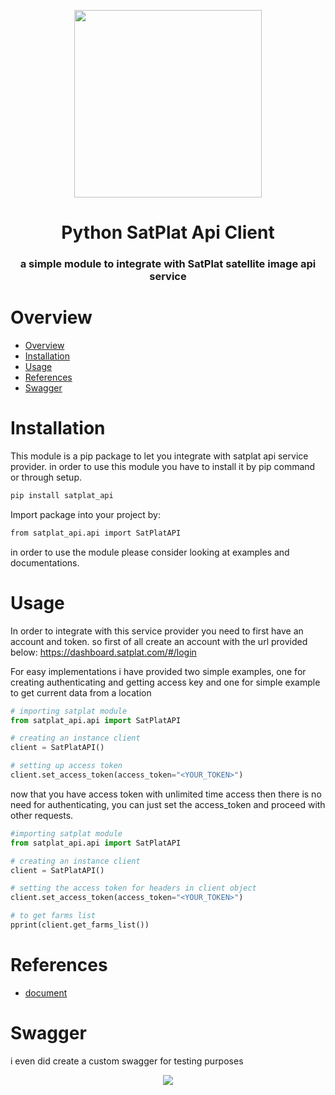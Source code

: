 <div align="center">

<a href="https://satplat.com/" target="_blank"> <img src="https://user-images.githubusercontent.com/29748439/211309040-f338a8c8-2617-455d-bcae-0727eceb622a.png" width=300 /> </a>

</div>

<h1 align="center">Python SatPlat Api Client</h1>
<h3 align="center">a simple module to integrate with SatPlat satellite image api service</h3>

# Overview
- [Overview](#overview)
- [Installation](#installation)
- [Usage](#usage)
- [References](#references)
- [Swagger](#swagger)

# Installation
This module is a pip package to let you integrate with satplat api service provider. in order to use this module you have to install it by pip command or through setup.

```bash
pip install satplat_api
```
Import package into your project by:

```bash
from satplat_api.api import SatPlatAPI
```
in order to use the module please consider looking at examples and documentations.

# Usage
In order to integrate with this service provider you need to first have an account and token. so first of all create an account with the url provided below:
<https://dashboard.satplat.com/#/login>


For easy implementations i have provided two simple examples, one for creating authenticating and getting access key and one for simple example to get current data from a location

```python
# importing satplat module
from satplat_api.api import SatPlatAPI

# creating an instance client
client = SatPlatAPI()

# setting up access token
client.set_access_token(access_token="<YOUR_TOKEN>")

```

now that you have access token with unlimited time access then there is no need for authenticating, you can just set the access_token and proceed with other requests.


```python
#importing satplat module
from satplat_api.api import SatPlatAPI

# creating an instance client
client = SatPlatAPI()

# setting the access token for headers in client object
client.set_access_token(access_token="<YOUR_TOKEN>")

# to get farms list 
pprint(client.get_farms_list())

```

# References

- <a href="./docs/satplat-api-document.pdf">document</a>


# Swagger
i even did create a custom swagger for testing purposes

<div align="center">
<img src="https://user-images.githubusercontent.com/29748439/211308445-95044159-842d-4e13-ba1d-a345e84785da.png"/>
</div>
